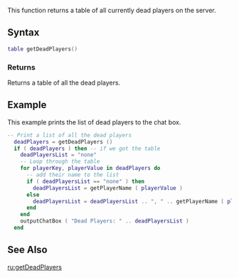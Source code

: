 This function returns a table of all currently dead players on the server.

Syntax
------

``` lua
table getDeadPlayers()
```

### Returns

Returns a table of all the dead players.

Example
-------

This example prints the list of dead players to the chat box.

``` lua
-- Print a list of all the dead players
  deadPlayers = getDeadPlayers ()
  if ( deadPlayers ) then -- if we got the table
    deadPlayersList = "none"
    -- Loop through the table
    for playerKey, playerValue in deadPlayers do
      -- add their name to the list
      if ( deadPlayersList == "none" ) then
        deadPlayersList = getPlayerName ( playerValue )
      else
        deadPlayersList = deadPlayersList .. ", " .. getPlayerName ( playerValue )
      end
    end
    outputChatBox ( "Dead Players: " .. deadPlayersList )    
  end
```

See Also
--------

[ru:getDeadPlayers](/docs/ru:getDeadPlayers.md "wikilink")
